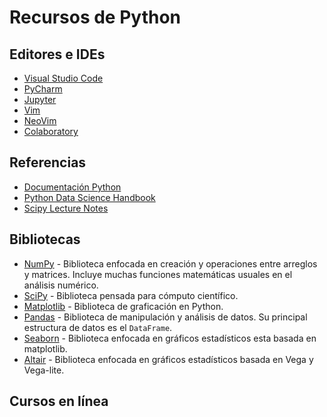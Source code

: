 # Recursos de Python

## Editores e IDEs

- [Visual Studio Code](https://code.visualstudio.com/)
- [PyCharm](https://www.jetbrains.com/pycharm/)
- [Jupyter](https://jupyter.org/)
- [Vim](https://www.vim.org/)
- [NeoVim](https://neovim.io/)
- [Colaboratory](colab.research.google.com/)

## Referencias

- [Documentación Python](https://docs.python.org/3/)
- [Python Data Science Handbook](https://jakevdp.github.io/PythonDataScienceHandbook/)
- [Scipy Lecture Notes](https://scipy-lectures.org/)

## Bibliotecas

- [NumPy](https://numpy.org/) - Biblioteca enfocada en creación y operaciones entre arreglos y matrices. Incluye muchas funciones matemáticas usuales en el análisis numérico.
- [SciPy](https://www.scipy.org/) - Biblioteca pensada para cómputo científico.
- [Matplotlib](http://matplotlib.org/) - Biblioteca de graficación en Python.
- [Pandas](https://pandas.pydata.org/) - Biblioteca de manipulación y análisis de datos. Su principal estructura de datos es el `DataFrame`.
- [Seaborn](https://seaborn.pydata.org/) - Biblioteca enfocada en gráficos estadísticos esta basada en matplotlib.
- [Altair](https://altair-viz.github.io/) - Biblioteca enfocada en gráficos estadísticos basada en Vega y Vega-lite.

## Cursos en línea